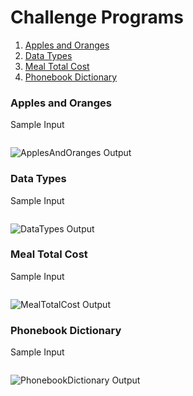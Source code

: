 # Challenge Programs

1.  [Apples and Oranges]()
2.  [Data Types]()
3.  [Meal Total Cost]()
4.  [Phonebook Dictionary]()

### Apples and Oranges


Sample Input

```

```

![ApplesAndOranges Output]()

### Data Types


Sample Input

```

```

![DataTypes Output]()

### Meal Total Cost


Sample Input

```

```

![MealTotalCost Output]()

### Phonebook Dictionary


Sample Input

```

```

![PhonebookDictionary Output]()